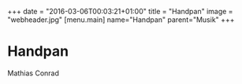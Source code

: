 +++
date = "2016-03-06T00:03:21+01:00"
title = "Handpan"
image = "webheader.jpg"
[menu.main]
    name="Handpan"
    parent="Musik"
+++

# Handpan

Mathias Conrad
